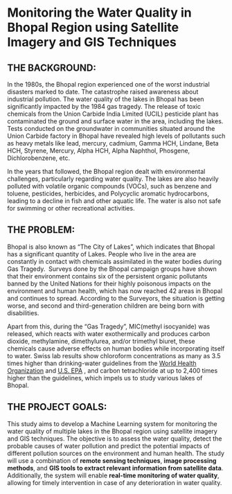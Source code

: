 # Monitoring the Water Quality in Bhopal Region using Satellite Imagery and GIS Techniques


## **THE BACKGROUND**:
In the 1980s, the Bhopal region experienced one of the worst industrial disasters marked to date. The catastrophe raised awareness about industrial pollution. The water quality of the lakes in Bhopal has been significantly impacted by the 1984 gas tragedy. The release of toxic chemicals from the Union Carbide India Limited (UCIL) pesticide plant has contaminated the ground and surface water in the area, including the lakes. Tests conducted on the groundwater in communities situated around the Union Carbide factory in Bhopal have revealed high levels of pollutants such as heavy metals like lead, mercury, cadmium, Gamma HCH, Lindane, Beta HCH, Styrene, Mercury, Alpha HCH, Alpha Naphthol, Phosgene, Dichlorobenzene, etc.

In the years that followed, the Bhopal region dealt with environmental challenges, particularly regarding water quality. The lakes are also heavily polluted with volatile organic compounds (VOCs), such as benzene and toluene, pesticides, herbicides, and Polycyclic aromatic hydrocarbons, leading to a decline in fish and other aquatic life. The water is also not safe for swimming or other recreational activities.


## **THE PROBLEM:**

Bhopal is also known as “The City of Lakes”, which indicates that Bhopal has a significant quantity of Lakes. People who live in the area are constantly in contact with chemicals assimilated in the water bodies during Gas Tragedy.  Surveys done by the Bhopal campaign groups have shown that their environment contains six of the persistent organic pollutants banned by the United Nations for their highly poisonous impacts on the environment and human health, which has now reached 42 areas in Bhopal and continues to spread. According to the Surveyors, the situation is getting worse, and second and third-generation children are being born with disabilities.

Apart from this, during the “Gas Tragedy”, MIC(methyl isocyanide) was released, which reacts with water exothermically and produces carbon dioxide, methylamine, dimethylurea, and/or trimethyl biuret, these chemicals cause adverse effects on human bodies while incorporating itself to water. Swiss lab results show chloroform concentrations as many as 3.5 times higher than drinking-water guidelines from the [World Health Organization](http://www.who.int/en/) and [U.S. EPA](http://www.epa.gov/) , and carbon tetrachloride at up to 2,400 times higher than the guidelines, which impels us to study various lakes of Bhopal.


## **THE PROJECT GOALS:**

This study aims to develop a Machine Learning system for monitoring the water quality of multiple lakes in the Bhopal region using satellite imagery and GIS techniques. The objective is to assess the water quality, detect the probable causes of water pollution and predict the potential impacts of different pollution sources on the environment and human health. The study will use a combination of **remote sensing techniques**, **image processing methods**, and **GIS tools to extract relevant information from satellite data**. Additionally, the system will enable **real-time monitoring of water quality**, allowing for timely intervention in case of any deterioration in water quality.
